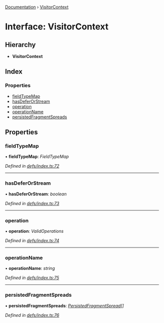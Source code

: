 [Documentation](../README.md) › [VisitorContext](visitorcontext.md)

# Interface: VisitorContext

## Hierarchy

* **VisitorContext**

## Index

### Properties

* [fieldTypeMap](visitorcontext.md#fieldtypemap)
* [hasDeferOrStream](visitorcontext.md#hasdeferorstream)
* [operation](visitorcontext.md#operation)
* [operationName](visitorcontext.md#operationname)
* [persistedFragmentSpreads](visitorcontext.md#persistedfragmentspreads)

## Properties

###  fieldTypeMap

• **fieldTypeMap**: *FieldTypeMap*

*Defined in [defs/index.ts:72](https://github.com/badbatch/graphql-box/blob/34eeb1d/packages/request-parser/src/defs/index.ts#L72)*

___

###  hasDeferOrStream

• **hasDeferOrStream**: *boolean*

*Defined in [defs/index.ts:73](https://github.com/badbatch/graphql-box/blob/34eeb1d/packages/request-parser/src/defs/index.ts#L73)*

___

###  operation

• **operation**: *ValidOperations*

*Defined in [defs/index.ts:74](https://github.com/badbatch/graphql-box/blob/34eeb1d/packages/request-parser/src/defs/index.ts#L74)*

___

###  operationName

• **operationName**: *string*

*Defined in [defs/index.ts:75](https://github.com/badbatch/graphql-box/blob/34eeb1d/packages/request-parser/src/defs/index.ts#L75)*

___

###  persistedFragmentSpreads

• **persistedFragmentSpreads**: *[PersistedFragmentSpread](../README.md#persistedfragmentspread)[]*

*Defined in [defs/index.ts:76](https://github.com/badbatch/graphql-box/blob/34eeb1d/packages/request-parser/src/defs/index.ts#L76)*

